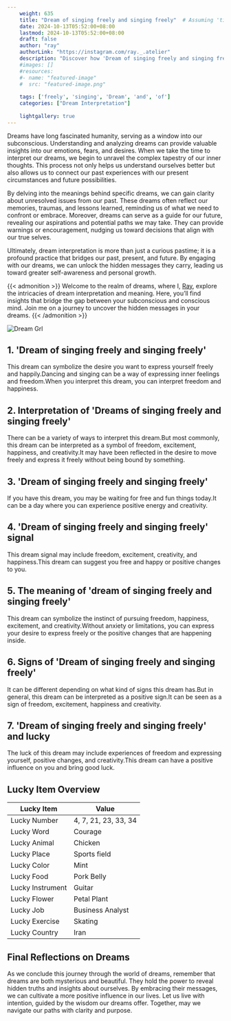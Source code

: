 ```yaml
---
    weight: 635
    title: "Dream of singing freely and singing freely"  # Assuming 'title' column exists
    date: 2024-10-13T05:52:00+08:00
    lastmod: 2024-10-13T05:52:00+08:00
    draft: false
    author: "ray"
    authorLink: "https://instagram.com/ray._.atelier"
    description: "Discover how 'Dream of singing freely and singing freely' can interpret your future and uncover its significant meanings in your life."
    #images: []
    #resources:
    #- name: "featured-image"
    #  src: "featured-image.png"
    
    tags: ['freely', 'singing', 'Dream', 'and', 'of']
    categories: ["Dream Interpretation"]
    
    lightgallery: true
---
```

    
Dreams have long fascinated humanity, serving as a window into our subconscious. Understanding and analyzing dreams can provide valuable insights into our emotions, fears, and desires. When we take the time to interpret our dreams, we begin to unravel the complex tapestry of our inner thoughts. This process not only helps us understand ourselves better but also allows us to connect our past experiences with our present circumstances and future possibilities.

By delving into the meanings behind specific dreams, we can gain clarity about unresolved issues from our past. These dreams often reflect our memories, traumas, and lessons learned, reminding us of what we need to confront or embrace. Moreover, dreams can serve as a guide for our future, revealing our aspirations and potential paths we may take. They can provide warnings or encouragement, nudging us toward decisions that align with our true selves.

Ultimately, dream interpretation is more than just a curious pastime; it is a profound practice that bridges our past, present, and future. By engaging with our dreams, we can unlock the hidden messages they carry, leading us toward greater self-awareness and personal growth.

{{< admonition >}}
Welcome to the realm of dreams, where I, [Ray](https://instagram.com/ray._.atelier), explore the intricacies of dream interpretation and meaning. Here, you’ll find insights that bridge the gap between your subconscious and conscious mind. Join me on a journey to uncover the hidden messages in your dreams.
{{< /admonition >}}

![Dream Grl](https://cdn.pixabay.com/photo/2017/11/02/03/35/gothic-2910057_1280.jpg "Dream Grl")

## 1. 'Dream of singing freely and singing freely'
This dream can symbolize the desire you want to express yourself freely and happily.Dancing and singing can be a way of expressing inner feelings and freedom.When you interpret this dream, you can interpret freedom and happiness.

## 2. Interpretation of 'Dreams of singing freely and singing freely'
There can be a variety of ways to interpret this dream.But most commonly, this dream can be interpreted as a symbol of freedom, excitement, happiness, and creativity.It may have been reflected in the desire to move freely and express it freely without being bound by something.

## 3. 'Dream of singing freely and singing freely'
If you have this dream, you may be waiting for free and fun things today.It can be a day where you can experience positive energy and creativity.

## 4. 'Dream of singing freely and singing freely' signal
This dream signal may include freedom, excitement, creativity, and happiness.This dream can suggest you free and happy or positive changes to you.

## 5. The meaning of 'dream of singing freely and singing freely'
This dream can symbolize the instinct of pursuing freedom, happiness, excitement, and creativity.Without anxiety or limitations, you can express your desire to express freely or the positive changes that are happening inside.

## 6. Signs of 'Dream of singing freely and singing freely'
It can be different depending on what kind of signs this dream has.But in general, this dream can be interpreted as a positive sign.It can be seen as a sign of freedom, excitement, happiness and creativity.

## 7. 'Dream of singing freely and singing freely' and lucky
The luck of this dream may include experiences of freedom and expressing yourself, positive changes, and creativity.This dream can have a positive influence on you and bring good luck.

## Lucky Item Overview
| Lucky Item          | Value              |
|---------------|--------------------|
| Lucky Number        | 4, 7, 21, 23, 33, 34  |
| Lucky Word          | Courage |
| Lucky Animal        | Chicken |
| Lucky Place         | Sports field     |
| Lucky Color         | Mint     |
| Lucky Food          | Pork Belly      |
| Lucky Instrument    | Guitar |
| Lucky Flower        | Petal Plant    |
| Lucky Job           | Business Analyst       |
| Lucky Exercise      | Skating  |
| Lucky Country       | Iran    |


##  Final Reflections on Dreams

As we conclude this journey through the world of dreams, remember that dreams are both mysterious and beautiful. They hold the power to reveal hidden truths and insights about ourselves. By embracing their messages, we can cultivate a more positive influence in our lives. Let us live with intention, guided by the wisdom our dreams offer. Together, may we navigate our paths with clarity and purpose.

